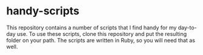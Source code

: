 # handy-scripts

This repository contains a number of scripts that I find handy for my day-to-day
use. To use these scripts, clone this repository and put the resulting folder on
your path. The scripts are written in Ruby, so you will need that as well.
